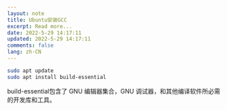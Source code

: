 ```yaml
---
layout: note
title: Ubuntu安装GCC
excerpt: Read more...
date: 2022-5-29 14:17:11
updated: 2022-5-29 14:17:11
comments: false
lang: zh-CN
---
```


```sh
sudo apt update
sudo apt install build-essential
```

build-essential包含了 GNU 编辑器集合，GNU 调试器，和其他编译软件所必需的开发库和工具。
  
